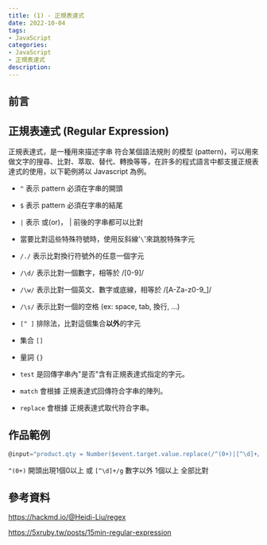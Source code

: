 ```yaml
---
title: (1) - 正規表達式
date: 2022-10-04
tags:
- JavaScript
categories:
- JavaScript
- 正規表達式
description:
---
```


## 前言

## 正規表達式 (Regular Expression)
正規表達式，是一種用來描述字串 符合某個語法規則 的模型 (pattern)，可以用來做文字的搜尋、比對、萃取、替代、轉換等等，在許多的程式語言中都支援正規表達式的使用，以下範例將以 Javascript 為例。

- `^` 表示 pattern 必須在字串的開頭
- `$` 表示 pattern 必須在字串的結尾
- `|` 表示 或(or)， | 前後的字串都可以比對
- 當要比對這些特殊符號時，使用反斜線'`\`'來跳脫特殊字元

-  `/./`   表示比對換行符號外的任意一個字元
-  `/\d/`  表示比對一個數字，相等於 /[0-9]/
-  `/\w/`  表示比對一個英文、數字或底線，相等於 /[A-Za-z0-9_]/
-  `/\s/`  表示比對一個的空格 (ex: space, tab, 換行, ...)

- `[^ ]` 排除法，比對這個集合**以外**的字元

- 集合 `[]`
- 量詞 `{}`


- `test` 是回傳字串內"是否"含有正規表達式指定的字元。
- `match` 會根據 正規表達式回傳符合字串的陣列。
- `replace` 會根據 正規表達式取代符合字串。

## 作品範例

```javascript
@input="product.qty = Number($event.target.value.replace(/^(0+)|[^\d]+/g, '')) || 1"
```

`^(0+)`
開頭出現1個0以上
或
`[^\d]+/g`
數字以外 1個以上 全部比對

## 參考資料
https://hackmd.io/@Heidi-Liu/regex

https://5xruby.tw/posts/15min-regular-expression